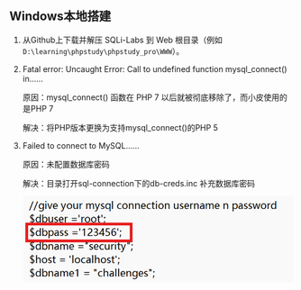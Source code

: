 # 

## Windows本地搭建
1. 从Github上下载并解压 SQLi-Labs 到 Web 根目录（例如 `D:\learning\phpstudy\phpstudy_pro\WWW`）。

2. Fatal error: Uncaught Error: Call to undefined function mysql_connect() in……

   原因：mysql_connect() 函数在 PHP 7 以后就被彻底移除了，而小皮使用的是PHP 7

   解决：将PHP版本更换为支持mysql_connect()的PHP 5

3. Failed to connect to MySQL……

   原因：未配置数据库密码

   解决：目录打开sql-connection下的db-creds.inc 补充数据库密码

   ![](/assets/images/sql-connect.png)

